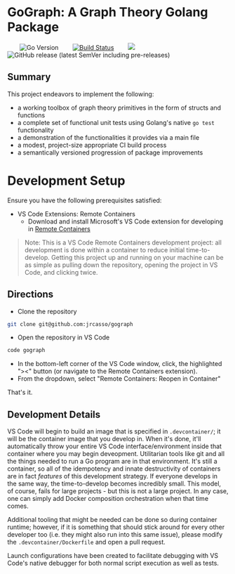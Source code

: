 # GoGraph: A Graph Theory Golang Package

&emsp;&emsp;![Go Version](https://img.shields.io/badge/Go-v1.15.1-blue)
&emsp;&emsp;[![Build Status](https://cloud.drone.io/api/badges/jrcasso/gograph/status.svg?ref=refs/heads/develop)](https://cloud.drone.io/jrcasso/gograph)
&emsp;&emsp;![](https://img.shields.io/github/issues/jrcasso/gograph)
&emsp;&emsp;![GitHub release (latest SemVer including pre-releases)](https://img.shields.io/github/v/release/jrcasso/gograph?include_prereleases)

## Summary

This project endeavors to implement the following:
 - a working toolbox of graph theory primitives in the form of structs and functions
 - a complete set of functional unit tests using Golang's native `go test` functionality
 - a demonstration of the functionalities it provides via a main file
 - a modest, project-size appropriate CI build process
 - a semantically versioned progression of package improvements

# Development Setup

Ensure you have the following prerequisites satisfied:
 - VS Code Extensions: Remote Containers
   - Download and install Microsoft's VS Code extension for developing in [Remote Containers](vscode:extension/ms-vscode-remote.remote-containers)


>Note: This is a VS Code Remote Containers development project: all development is done within a container to reduce initial time-to-develop. Getting this project up and running on your machine can be as simple as pulling down the repository, opening the project in VS Code, and clicking twice.


## Directions

- Clone the repository

```sh
git clone git@github.com:jrcasso/gograph
```

- Open the repository in VS Code
```sh
code gograph
```

- In the bottom-left corner of the VS Code window, click, the highlighted "><" button (or navigate to the Remote Containers extension).
- From the dropdown, select "Remote Containers: Reopen in Container"

That's it.

## Development Details

VS Code will begin to build an image that is specified in `.devcontainer/`; it will be the container image that you develop in. When it's done, it'll automatically throw your entire VS Code interface/environment inside that container where you may begin deveopment. Utilitarian tools like git and all the things needed to run a Go program are in that environment. It's still a container, so all of the idempotency and innate destructivity of containers are in fact *features* of this development strategy. If everyone develops in the same way, the time-to-develop becomes incredibly small. This model, of course, fails for large projects - but this is not a large project. In any case, one can simply add Docker composition orchestration when that time comes.

Additional tooling that might be needed can be done so during container runtime; however, if it is something that should stick around for every other developer too (i.e. they might also run into this same issue), please modify the `.devcontainer/Dockerfile` and open a pull request.

Launch configurations have been created to facilitate debugging with VS Code's native debugger for both normal script execution as well as tests.

